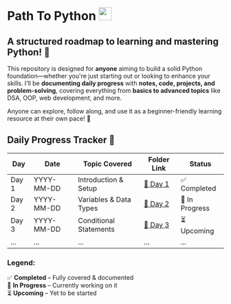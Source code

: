 <h1 align="left"> Path To Python <img src="https://user-images.githubusercontent.com/74038190/212257472-08e52665-c503-4bd9-aa20-f5a4dae769b5.gif" width="30"> </h1>

## A structured roadmap to learning and mastering Python! 🐍

This repository is designed for **anyone** aiming to build a solid Python foundation—whether you're just starting out or looking to enhance your skills. I’ll be **documenting daily progress** with **notes, code, projects, and problem-solving**, covering everything from **basics to advanced topics** like DSA, OOP, web development, and more.  

Anyone can explore, follow along, and use it as a beginner-friendly learning resource at their own pace! 🎯     

## Daily Progress Tracker 📅
<div align="center">

| **Day**  | **Date**       | **Topic Covered**           | **Folder Link** | **Status**  |
|----------|--------------|-------------------------|-------------|---------|
| Day 1    | YYYY-MM-DD   | Introduction & Setup     | [📂 Day 1](#) | ✅ Completed |
| Day 2    | YYYY-MM-DD   | Variables & Data Types   | [📂 Day 2](#) | 🔄 In Progress |
| Day 3    | YYYY-MM-DD   | Conditional Statements   | [📂 Day 3](#) | ⏳ Upcoming |
| ...      | ...          | ...                     | ...         | ...     |

</div>

### **Legend:**  
✅ **Completed** – Fully covered & documented  
🔄 **In Progress** – Currently working on it  
⏳ **Upcoming** – Yet to be started  


